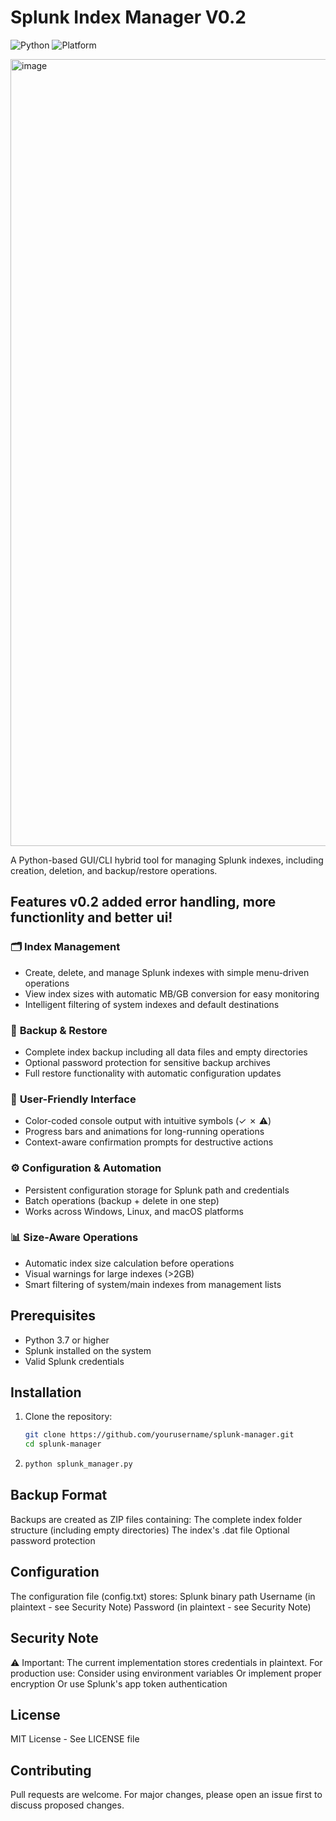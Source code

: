 # Splunk Index Manager V0.2

![Python](https://img.shields.io/badge/python-3.7%2B-blue)
![Platform](https://img.shields.io/badge/platform-windows%20%7C%20linux%20%7C%20macOS-lightgrey)

<img width="688" height="1259" alt="image" src="https://github.com/user-attachments/assets/7e04fa3d-8c0a-4c48-bc2b-a382abf18d28" />

A Python-based GUI/CLI hybrid tool for managing Splunk indexes, including creation, deletion, and backup/restore operations.

## Features v0.2 added error handling, more functionlity and better ui!

### 🗂️ **Index Management**
- Create, delete, and manage Splunk indexes with simple menu-driven operations  
- View index sizes with automatic MB/GB conversion for easy monitoring  
- Intelligent filtering of system indexes and default destinations  

### 💾 **Backup & Restore**
- Complete index backup including all data files and empty directories  
- Optional password protection for sensitive backup archives  
- Full restore functionality with automatic configuration updates  

### 🎨 **User-Friendly Interface**
- Color-coded console output with intuitive symbols (✓ ✗ ⚠)  
- Progress bars and animations for long-running operations  
- Context-aware confirmation prompts for destructive actions  

### ⚙️ **Configuration & Automation**
- Persistent configuration storage for Splunk path and credentials  
- Batch operations (backup + delete in one step)  
- Works across Windows, Linux, and macOS platforms  

### 📊 **Size-Aware Operations**
- Automatic index size calculation before operations  
- Visual warnings for large indexes (>2GB)  
- Smart filtering of system/main indexes from management lists 

## Prerequisites

- Python 3.7 or higher
- Splunk installed on the system
- Valid Splunk credentials

## Installation

1. Clone the repository:
   ```bash
   git clone https://github.com/yourusername/splunk-manager.git
   cd splunk-manager
   ```
2. ```bash
   python splunk_manager.py
   ```
## Backup Format
Backups are created as ZIP files containing:
The complete index folder structure (including empty directories)
The index's .dat file
Optional password protection

## Configuration
The configuration file (config.txt) stores:
Splunk binary path
Username (in plaintext - see Security Note)
Password (in plaintext - see Security Note)

## Security Note
⚠️ Important: The current implementation stores credentials in plaintext. For production use:
Consider using environment variables
Or implement proper encryption
Or use Splunk's app token authentication

## License
MIT License - See LICENSE file

## Contributing
Pull requests are welcome. For major changes, please open an issue first to discuss proposed changes.   
